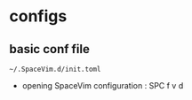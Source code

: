 # configs

## basic conf file

```
~/.SpaceVim.d/init.toml
```
* opening SpaceVim configuration : SPC f v d


